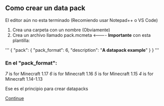 ## Como crear un data pack
El editor aún no esta terminado (Recomiendo usar Notepad++ o VS Code)

1. Crea una carpeta con un nombre (Obviamente)
2. Crea un archivo llamado pack.mcmeta <---- **Importante** con esta plantilla:

'''
{
  "pack": {
    "pack_format": 6,
    "description": "**A datapack example**"
  }
}
'''

### En el "pack_format":
_7_ is for Minecraft 1.17
_6_ is for Minecraft 1.16
_5_ is for Minecraft 1.15
_4_ is for Minecraft 1.14-1.13

Ese es el principio para crear datapacks

[Continue](https://github.com)
